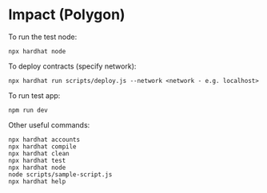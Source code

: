 # Impact (Polygon)

To run the test node:
```shell
npx hardhat node
```

To deploy contracts (specify network):
```shell
npx hardhat run scripts/deploy.js --network <network - e.g. localhost>
```

To run test app:
```shell
npm run dev
```

Other useful commands:
```shell
npx hardhat accounts
npx hardhat compile
npx hardhat clean
npx hardhat test
npx hardhat node
node scripts/sample-script.js
npx hardhat help
```
